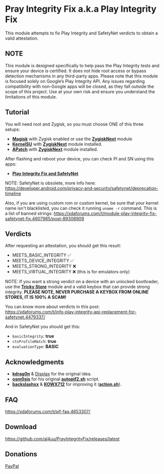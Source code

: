 # Pray Integrity Fix a.k.a Play Integrity Fix

This module attempts to fix Play Integrity and SafetyNet verdicts to obtain a valid attestation.

## NOTE

This module is designed specifically to help pass the Play Integrity tests and ensure your device is certified. It does not hide root access or bypass detection mechanisms in any third-party apps. Please note that this module is focused solely on Google’s Play Integrity API. Any issues regarding compatibility with non-Google apps will be closed, as they fall outside the scope of this project. Use at your own risk and ensure you understand the limitations of this module.

## Tutorial

You will need root and Zygisk, so you must choose ONE of this three setups:

- [**Magisk**](https://github.com/topjohnwu/Magisk) with Zygisk enabled or use the [**ZygiskNext**](https://github.com/Dr-TSNG/ZygiskNext) module
- [**KernelSU**](https://github.com/tiann/KernelSU) with [**ZygiskNext**](https://github.com/Dr-TSNG/ZygiskNext) module installed.
- [**APatch**](https://github.com/bmax121/APatch) with [**ZygiskNext**](https://github.com/Dr-TSNG/ZygiskNext) module installed.

After flashing and reboot your device, you can check PI and SN using this apps:

- [**Play Integrity Fix and SafetyNet**](https://play.google.com/store/apps/details?id=com.henrikherzig.playintegritychecker)

NOTE: SafetyNet is obsolete, more info here: https://developer.android.com/privacy-and-security/safetynet/deprecation-timeline

Also, if you are using custom rom or custom kernel, be sure that your kernel name isn't blacklisted, you can check it running `uname -r` command. This is a list of banned strings: https://xdaforums.com/t/module-play-integrity-fix-safetynet-fix.4607985/post-89308909

## Verdicts

After requesting an attestation, you should get this result:

- MEETS_BASIC_INTEGRITY   ✅
- MEETS_DEVICE_INTEGRITY  ✅
- MEETS_STRONG_INTEGRITY  ❌
- MEETS_VIRTUAL_INTEGRITY ❌ (this is for emulators only)

NOTE: If you want a strong verdict on a device with an unlocked bootloader, use the [**Tricky Store**](https://github.com/5ec1cff/TrickyStore) module and a valid keybox that can provide strong integrity. **PLEASE NOTE, NEVER PURCHASE A KEYBOX FROM ONLINE STORES, IT IS 100% A SCAM!**

You can know more about verdicts in this post: https://xdaforums.com/t/info-play-integrity-api-replacement-for-safetynet.4479337/

And in SafetyNet you should get this:

- `basicIntegrity`:  **true**
- `ctsProfileMatch`: **true**
- `evaluationType`:  **BASIC**

## Acknowledgments
- [**kdrag0n**](https://github.com/kdrag0n/safetynet-fix) & [Displax](https://github.com/Displax/safetynet-fix) for the original idea.
- [**osm0sis**](https://github.com/osm0sis) for his original [**autopif2.sh**](https://github.com/osm0sis/PlayIntegrityFork/blob/main/module/autopif2.sh) script.
- [**backslashxx**](https://github.com/backslashxx) & [**KOWX712**](https://github.com/KOWX712) for improving it ([**action.sh**](https://github.com/al4uu/PrayIntegrityFix/blob/main/module/action.sh)).

## FAQ
https://xdaforums.com/t/pif-faq.4653307/

## Download
https://github.com/al4uu/PrayIntegrityFix/releases/latest

## Donations
[PayPal](https://www.paypal.com/paypalme/chiteroman0)
